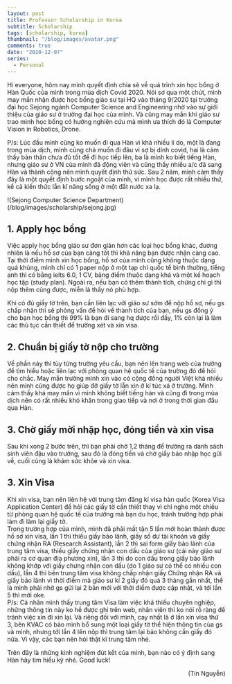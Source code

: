 ```yaml
---
layout: post
title: Professor Scholarship in Korea
subtitle: Scholarship
tags: [scholarship, korea]
thumbnail: "/blog/images/avatar.png"
comments: true
date: "2020-12-07"
series:
  - Personal
---
```

Hi everyone, hôm nay mình quyết định chia sẽ về quá trình xin học bổng ở Hàn Quốc của mình trong mùa dịch Covid 2020.
Nói sơ qua một chút, mình may mắn nhận được học bổng giáo sư tại HQ vào tháng 9/2020 tại trường đại học Sejong ngành Computer Science and Engineering nhờ vào sự giới thiệu của giáo sư ở trường đại học của mình. Và cũng may mắn khi giáo sư trao mình học bổng có hướng nghiên cứu mà mình ưa thích đó là Computer Vision in Robotics, Drone.

P/s: Lúc đầu mình cũng ko muốn đi qua Hàn vì khá nhiều lí do, một là đang trong mùa dịch, mình cũng chả muốn đi đâu vì sợ bị dính covid, hai là cảm thấy bản thân chưa đủ tốt để đi học tiếp lên, ba là mình ko biết tiếng Hàn, nhưng giáo sư ở VN của mình đã động viên và cũng thấy nhiều a/c đã sang Hàn và thành công nên mình quyết định thử sức. Sau 2 năm, mình cảm thấy đây là một quyết định bước ngoặt của mình, vì mình học được rất nhiều thứ, kể cả kiến thức lẫn kĩ năng sống ở một đất nước xa lạ.


!(Sejong Computer Science Department)(/blog/images/scholarship/sejong.jpg)

## 1. Apply học bổng
Việc apply học bổng giáo sư đơn giản hơn các loại học bổng khác, đương nhiên là nếu hồ sơ của bạn càng tốt thì khả năng bạn được nhận càng cao. Tại thời điểm mình xin học bổng, hồ sơ của mình cũng không thuộc dạng quá khủng, mình chỉ có 1 paper nộp ở một tạp chí quốc tế bình thường, tiếng anh thì có bằng ielts 6.0, 1 CV, bảng điểm thuộc dạng khá và một kế hoạch học tập (study plan). Ngoài ra, nếu bạn có thêm thành tích, chứng chỉ gì thì nộp thêm cũng được, miễn là thấy nó phù hợp.

Khi có đủ giấy tờ trên, bạn cần liên lạc với giáo sư sớm để nộp hồ sơ, nếu gs chấp nhận thì sẽ phỏng vấn để hỏi về thành tích của bạn, nếu gs đồng ý cho bạn học bổng thì 99% là bạn đi sang hq được rồi đấy, 1% còn lại là làm các thủ tục cần thiết để trường xét và xin visa.

## 2. Chuẩn bị giấy tờ nộp cho trường
Về phần này thì tùy từng trường yêu cầu, bạn nên lên trang web của trường để tìm hiểu hoặc liên lạc với phòng quan hệ quốc tế của trường đó để hỏi cho chắc. May mắn trường mình xin vào có cộng đồng người Việt khá nhiều nên mình cũng được họ giúp đỡ giấy tờ lẫn xin ở kí túc xá ở trường. Mình cảm thấy khá may mắn vì mình không biết tiếng hàn và cũng đi trong mùa dịch nên có rất nhiều khó khăn trong giao tiếp và nơi ở trong thời gian đầu qua Hàn.

## 3. Chờ giấy mời nhập học, đóng tiền và xin visa
Sau khi xong 2 bước trên, thì bạn phải chờ 1,2 tháng để trường ra danh sách sinh viên đậu vào trường, sau đó là đóng tiền và chờ giấy báo nhập học gửi về, cuối cùng là khám sức khỏe và xin visa.

## 3. Xin Visa
Khi xin visa, bạn nên liên hệ với trung tâm đăng kí visa hàn quốc (Korea Visa Application Center) để hỏi các giấy tờ cần thiết thay vì chỉ nghe một chiều từ phòng quan hệ quốc tế của trường mà bạn du học, tránh trường hợp phải làm đi làm lại giấy tờ.<br/>
Trong trường hợp của mình, mình đã phải mất tận 5 lần mới hoàn thành được hồ sơ xin visa, lần 1 thì thiếu giấy bảo lãnh, giấy số dư tài khoản và giấy chứng nhận RA (Research Assistant), lần 2 thì sai form giấy bảo lãnh của trung tâm visa, thiếu giấy chứng nhận con dấu của giáo sư (cái này giáo sư phải ra cơ quan địa phương xin), lần 3 thì do con dấu trong giấy bảo lãnh không khớp với giấy chưng nhận con dấu (do 1 giáo sư có thể có nhiều con dấu), lần 4 thì bên trung tâm visa không chấp nhận giấy Chứng nhận RA và giấy bảo lãnh vì thời điểm mà giáo sư kí 2 giấy đó quá 3 tháng gần nhất, thế là mình phải nhờ gs gửi lại 2 bản mới với thời điểm được cập nhật, và tới lần 5 thì mới oke. <br/>
P/s: Cá nhân mình thấy trung tâm Visa làm việc khá thiếu chuyên nghiệp, những thông tin này ko hề được ghi trên web, nhân viên thì ko nói rõ ràng để tránh việc xin đi xin lại. Và riêng đối với mình, cay nhất là ở lần xin visa thứ 3, bên KVAC có bảo mình bổ sung một loại giấy tờ thể hiện thông tin của gs và mình, nhưng tới lần 4 lên nộp thì trung tâm lại bảo không cần giấy đó nữa. Vì vậy, các bạn nên hỏi thật kĩ trung tâm nhé.

Trên đây là những kinh nghiệm đút kết của mình, bạn nào có ý định sang Hàn hãy tìm hiểu kỹ nhé. Good luck!

<div style="text-align: right"> (Tín Nguyễn) </div>